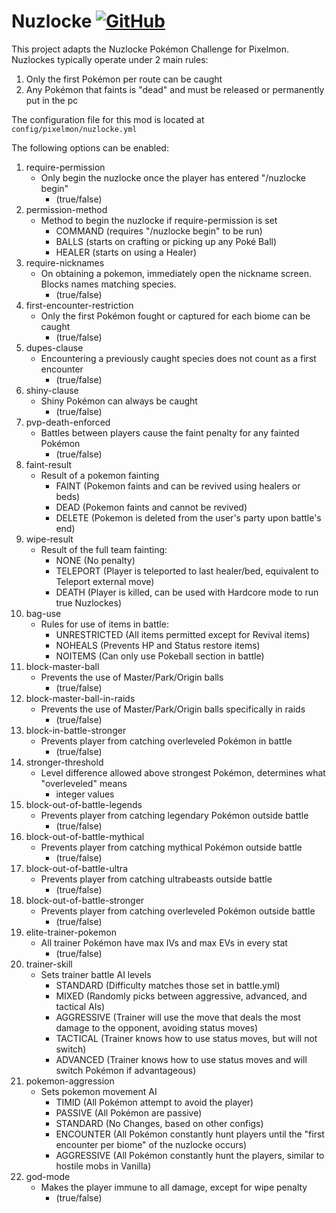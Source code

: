 # Nuzlocke  [![GitHub](https://img.shields.io/github/license/Pixelmon-Development/API)](https://www.gnu.org/licenses/lgpl-3.0.html)

This project adapts the Nuzlocke Pokémon Challenge for Pixelmon.  Nuzlockes typically operate under 2 main rules: 
1) Only the first Pokémon per route can be caught
2) Any Pokémon that faints is "dead" and must be released or permanently put in the pc

The configuration file for this mod is located at `config/pixelmon/nuzlocke.yml`

The following options can be enabled:

1) require-permission
   - Only begin the nuzlocke once the player has entered "/nuzlocke begin"
     - (true/false)
2) permission-method
   - Method to begin the nuzlocke if require-permission is set
     - COMMAND (requires "/nuzlocke begin" to be run)
     - BALLS (starts on crafting or picking up any Poké Ball)
     - HEALER (starts on using a Healer)
3) require-nicknames
   - On obtaining a pokemon, immediately open the nickname screen. Blocks names matching species.
     - (true/false)
4) first-encounter-restriction
   - Only the first Pokémon fought or captured for each biome can be caught 
     - (true/false)
5) dupes-clause
   - Encountering a previously caught species does not count as a first encounter
     - (true/false)
6) shiny-clause
   - Shiny Pokémon can always be caught 
     - (true/false)
7) pvp-death-enforced
   - Battles between players cause the faint penalty for any fainted Pokémon 
     - (true/false)
8) faint-result 
   - Result of a pokemon fainting
     - FAINT (Pokemon faints and can be revived using healers or beds)
     - DEAD (Pokemon faints and cannot be revived)
     - DELETE (Pokemon is deleted from the user's party upon battle's end)
9) wipe-result
   - Result of the full team fainting:
     - NONE (No penalty)
     - TELEPORT (Player is teleported to last healer/bed, equivalent to Teleport external move)
     - DEATH (Player is killed, can be used with Hardcore mode to run true Nuzlockes)
10) bag-use
    - Rules for use of items in battle:
      - UNRESTRICTED (All items permitted except for Revival items)
      - NOHEALS (Prevents HP and Status restore items)
      - NOITEMS (Can only use Pokeball section in battle)
11) block-master-ball
    - Prevents the use of Master/Park/Origin balls 
      - (true/false)
12) block-master-ball-in-raids
    - Prevents the use of Master/Park/Origin balls specifically in raids
      - (true/false)
13) block-in-battle-stronger
    - Prevents player from catching overleveled Pokémon in battle
      - (true/false)
14) stronger-threshold
    - Level difference allowed above strongest Pokémon, determines what "overleveled" means
      - integer values
15) block-out-of-battle-legends
    - Prevents player from catching legendary Pokémon outside battle
      - (true/false)
16) block-out-of-battle-mythical
    - Prevents player from catching mythical Pokémon outside battle
        - (true/false)
17) block-out-of-battle-ultra
    - Prevents player from catching ultrabeasts outside battle
        - (true/false)
18) block-out-of-battle-stronger
    - Prevents player from catching overleveled Pokémon outside battle
        - (true/false)
19) elite-trainer-pokemon
    - All trainer Pokémon have max IVs and max EVs in every stat
        - (true/false)
20) trainer-skill
    - Sets trainer battle AI levels
      - STANDARD    (Difficulty matches those set in battle.yml)
      - MIXED       (Randomly picks between aggressive, advanced, and tactical AIs)
      - AGGRESSIVE  (Trainer will use the move that deals the most damage to the opponent, avoiding status moves)
      - TACTICAL    (Trainer knows how to use status moves, but will not switch)
      - ADVANCED    (Trainer knows how to use status moves and will switch Pokémon if advantageous)
21) pokemon-aggression
    - Sets pokemon movement AI
      - TIMID       (All Pokémon attempt to avoid the player)
      - PASSIVE     (All Pokémon are passive)
      - STANDARD    (No Changes, based on other configs)
      - ENCOUNTER   (All Pokémon constantly hunt players until the "first encounter per biome" of the nuzlocke occurs)
      - AGGRESSIVE  (All Pokémon constantly hunt the players, similar to hostile mobs in Vanilla)
22) god-mode
    - Makes the player immune to all damage, except for wipe penalty
      - (true/false)